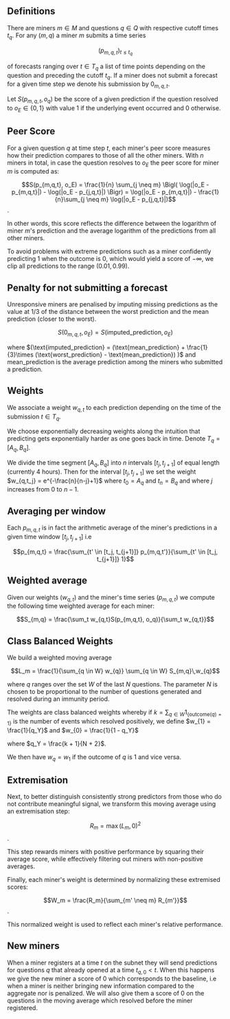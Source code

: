 ## Definitions


There are miners $m\in M$ and questions $q \in Q$ with respective cutoff times $t_q$. For any $(m,q)$ a miner $m$ submits a time series 

$$
(p_{m,q,t})_{t \leq t_q}
$$

of forecasts ranging over $t \in T_q$ a list of time points depending on the question and preceding the cutoff $t_q$. If a miner does not submit a forecast for a given time step we denote his submission by $0_{m,q,t}$. 

Let $S(p_{m,q,t},o_q)$ be the score of a given prediction if the question resolved to $o_E \in \{0,1\}$ with value $1$ if the underlying event occurred and $0$ otherwise.

## Peer Score

For a given question $q$ at time step $t$, each miner's peer score measures how their prediction compares to those of all the other miners. With $n$ miners in total, in case the question resolves to $o_E$ the peer score for miner $m$ is computed as:

$$S(p_{m,q,t}, o_E) = \frac{1}{n} \sum_{j \neq m} \Bigl( \log(|o_E - p_{m,q,t}|) - \log(|o_E - p_{j,q,t}|) \Bigr)
= \log(|o_E - p_{m,q,t}|) - \frac{1}{n}\sum_{j \neq m} \log(|o_E - p_{j,q,t}|)$$.

In other words, this score reflects the difference between the logarithm of miner $m$'s prediction and the average logarithm of the predictions from all other miners.

To avoid problems with extreme predictions such as a miner confidently predicting $1$ when the outcome is $0$, which would yield a score of $-\infty$, we clip all predictions to the range $(0.01, 0.99)$.

## Penalty for not submitting a forecast

Unresponsive miners are penalised by imputing missing predictions as the value at 1/3 of the distance between the worst prediction and the mean prediction (closer to the worst).

$$S(0_{m,q,t}, o_E) = S(\text{imputed_prediction}, o_E)$$ 

where $(\text{imputed_prediction} = (\text{mean_prediction} + \frac{1}{3}\times (\text{worst_prediction} - \text{mean_prediction}) )$
and $\text{mean_prediction}$ is the average prediction among the miners who submitted a prediction.


## Weights

We associate a weight $w_{q, t}$ to each prediction depending on the time of the submission $t \in T_q$. 


We choose exponentially decreasing weights along the intuition that predicting gets exponentially harder as one goes back in time. Denote $T_q = [A_q, B_q ]$.


We divide the time segment $[A_q,B_q]$ into $n$ intervals $[t_j, t_{j+1}]$ of equal length (currently 4 hours). Then for the interval $[t_j, t_{j+1}]$ we set the weight $w_{q,t_j} =  e^{-\frac{n}{n-j}+1}$ where $t_0 = A_q$ and $t_{n} = B_q$ and where $j$ increases from $0$ to $n-1$.

## Averaging per window

Each $p_{m,q,t}$ is in fact the arithmetic average of the miner's predictions in a given time window $[t_j, t_{j+1}]$ i.e

$$p_{m,q,t} = \frac{\sum_{t' \in [t_j, t_{j+1}]} p_{m,q,t'}}{\sum_{t' \in [t_j, t_{j+1}]} 1}$$



## Weighted average 


Given our weights ($w_{q,t}$) and the miner's time series $(p_{m,q,t})$ we compute the following time weighted average for each miner:

$$S_{m,q} = \frac{\sum_t w_{q,t}S(p_{m,q,t}, o_q)}{\sum_t w_{q,t}}$$

## Class Balanced Weights

We build a weighted moving average 

$$L_m = \frac{1}{\sum_{q \in W} w_{q}} \sum_{q \in W} S_{m,q}\,w_{q}$$ 

where $q$ ranges over the set $W$ of the last $N$ questions. The parameter $N$ is chosen to be proportional to the number of questions generated and resolved during an immunity period. 

The weights are class balanced weights whereby if $k = \sum_{q \in W} 1_{\{\text{outcome}(q)=1\}}$ is the number of events which resolved positively, we define 
$w_{1} = \frac{1}{q_Y}$ and $w_{0} = \frac{1}{1 - q_Y}$

where $q_Y = \frac{k + 1}{N + 2}$.

We then have $w_q = w_1$ if the outcome of $q$ is $1$ and vice versa.


## Extremisation

Next, to better distinguish consistently strong predictors from those who do not contribute meaningful signal, we transform this moving average using an extremisation step:

$$R_m = \max\bigl(L_m, 0\bigr)^2$$.

This step rewards miners with positive performance by squaring their average score, while effectively filtering out miners with non-positive averages.

Finally, each miner's weight is determined by normalizing these extremised scores:

$$W_m = \frac{R_m}{\sum_{m' \neq m} R_{m'}}$$.

This normalized weight is used to reflect each miner's relative performance.


## New miners

When a miner registers at a time $t$ on the subnet they will send predictions for questions $q$ that already opened at a time $t_{q,0} < t$. When this happens we give the new miner a score of $0$ which corresponds to the baseline, i.e when a miner is neither bringing new information compared to the aggregate nor is penalized. We will also give them a score of $0$ on the questions in the moving average which resolved before the miner registered.


